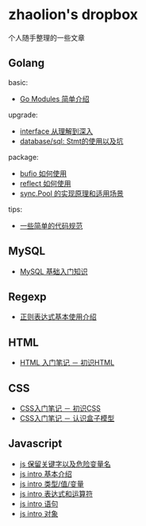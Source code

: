 # zhaolion's dropbox

个人随手整理的一些文章

## Golang

basic:

- [Go Modules 简单介绍](golang/basic/go.mod.md)

upgrade:

- [interface 从理解到深入](golang/upgrade/interface.md)
- [database/sql: Stmt的使用以及坑](golang/upgrade/database.sql.driver.stmt.md)

package:

- [bufio 如何使用](golang/package/bufio.md)
- [reflect 如何使用](golang/package/reflect.md)
- [sync.Pool 的实现原理和适用场景]((golang/package/sync.pool.md))

tips:

- [一些简单的代码规范](golang/tips/coding.in.go.md)

## MySQL

- [MySQL 基础入门知识](mysql/basic.md)

## Regexp

- [正则表达式基本使用介绍](mysql/basic.md)

## HTML

- [HTML 入门笔记 － 初识HTML](html/intro.md)

## CSS

- [CSS入门笔记 － 初识CSS](css/intro-1.md)
- [CSS入门笔记 － 认识盒子模型](css/intro-box.md)

## Javascript

- [js 保留关键字以及危险变量名](js/danger.md)
- [js intro 基本介绍](js/intro-1.md)
- [js intro 类型/值/变量](js/intro-2.md)
- [js intro 表达式和运算符](js/intro-3.md)
- [js intro 语句](js/intro-4.md)
- [js intro 对象](js/intro-5.md)
